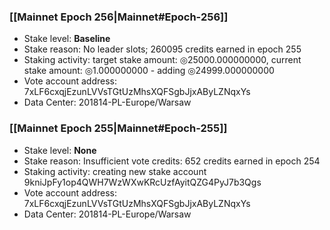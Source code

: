 ### [[Mainnet Epoch 256|Mainnet#Epoch-256]]
* Stake level: **Baseline**
* Stake reason: No leader slots; 260095 credits earned in epoch 255
* Staking activity: target stake amount: ◎25000.000000000, current stake amount: ◎1.000000000 - adding ◎24999.000000000
* Vote account address: 7xLF6cxqjEzunLVVsTGtUzMhsXQFSgbJjxAByLZNqxYs
* Data Center: 201814-PL-Europe/Warsaw
### [[Mainnet Epoch 255|Mainnet#Epoch-255]]
* Stake level: **None**
* Stake reason: Insufficient vote credits: 652 credits earned in epoch 254
* Staking activity: creating new stake account 9kniJpFy1op4QWH7WzWXwKRcUzfAyitQZG4PyJ7b3Qgs
* Vote account address: 7xLF6cxqjEzunLVVsTGtUzMhsXQFSgbJjxAByLZNqxYs
* Data Center: 201814-PL-Europe/Warsaw